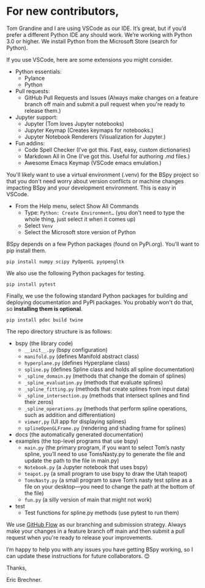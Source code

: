# For new contributors,
 
Tom Grandine and I are using VSCode as our IDE. It’s great, but if you’d prefer a different Python IDE any should work. We’re working with Python 3.0 or higher. We install Python from the Microsoft Store (search for Python).
 
If you use VSCode, here are some extensions you might consider.
* Python essentials:
	* Pylance
	* Python
* Pull requests:
	* GitHub Pull Requests and Issues (Always make changes on a feature branch off main and submit a pull request when you're ready to release them.)
* Jupyter support:
	* Jupyter (Tom loves Jupyter notebooks)
	* Jupyter Keymap (Creates keymaps for notebooks.)
	* Jupyter Notebook Renderers (Visualization for Jupyter.)
* Fun addins:
	* Code Spell Checker (I’ve got this. Fast, easy, custom dictionaries)
	* Markdown All in One (I’ve got this. Useful for authoring .md files.)
	* Awesome Emacs Keymap (VSCode emacs emulation.)

You'll likely want to use a virtual environment (.venv) for the BSpy project so that you don't need worry about version conflicts or machine changes impacting BSpy and your development environment. This is easy in VSCode.
* From the Help menu, select Show All Commands
	* Type: `Python: Create Environment…` (you don't need to type the whole thing, just select it when it comes up)
	* Select `Venv`
	* Select the Microsoft store version of Python

BSpy depends on a few Python packages (found on PyPi.org). You’ll want to pip install them.

    pip install numpy scipy PyOpenGL pyopengltk
 
We also use the following Python packages for testing.

    pip install pytest

Finally, we use the following standard Python packages for building and deploying documentation and PyPI packages. You probably won't do that, so **installing them is optional**.

    pip install pdoc build twine

The repo directory structure is as follows:
* bspy (the library code)
	* `__init__.py` (bspy configuration)
	* `manifold.py` (defines Manifold abstract class)
	* `hyperplane.py` (defines Hyperplane class)
	* `spline.py` (defines Spline class and holds all spline documentation)
	* `_spline_domain.py` (methods that change the domain of splines)
	* `_spline_evaluation.py` (methods that evaluate splines)
	* `_spline_fitting.py` (methods that create splines from input data)
	* `_spline_intersection.py` (methods that intersect splines and find their zeros)
	* `_spline_operations.py` (methods that perform spline operations, such as addition and differentiation)
	* `viewer,py` (UI app for displaying splines)
	* `splineOpenGLFrame.py` (rendering and shading frame for splines)
* docs (the automatically generated documentation)
* examples (the top-level programs that use bspy)
	* `main.py` (the primary program, if you want to select Tom’s nasty spline, you’ll need to use TomsNasty.py to generate the file and update the path to the file in main.py)
	* `Notebook.py` (a Jupyter notebook that uses bspy)
	* `teapot.py` (a small program to use bspy to draw the Utah teapot)
	* `TomsNasty.py` (a small program to save Tom’s nasty test spline as a file on your desktop—you need to change the path at the bottom of the file)
	* `fun.py` (a silly version of main that might not work)
* test
	* Test functions for spline.py methods (use pytest to run them)

We use [GitHub Flow](https://githubflow.github.io/) as our branching and submission strategy. Always make your changes in a feature branch off main and then submit a pull request when you're ready to release your improvements.

I’m happy to help you with any issues you have getting BSpy working, so I can update these instructions for future collaborators. 😊
 
Thanks,
 
Eric Brechner.
